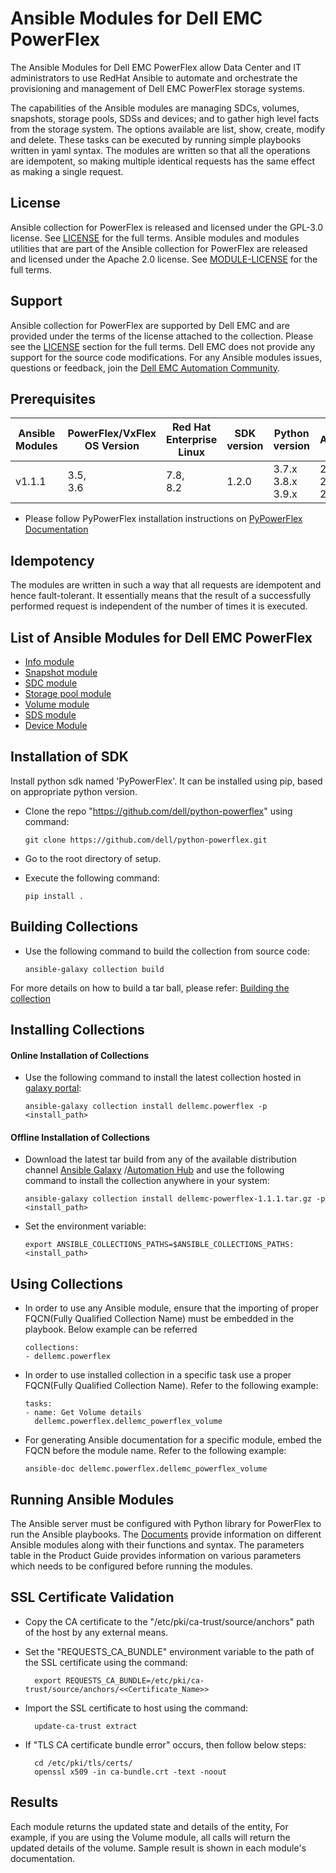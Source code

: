 # Ansible Modules for Dell EMC PowerFlex

The Ansible Modules for Dell EMC PowerFlex allow Data Center and IT administrators to use RedHat Ansible to automate and orchestrate the provisioning and management of Dell EMC PowerFlex storage systems.

The capabilities of the Ansible modules are managing SDCs, volumes, snapshots, storage pools, SDSs and devices; and to gather high level facts from the storage system. The options available are list, show, create, modify and delete. These tasks can be executed by running simple playbooks written in yaml syntax. The modules are written so that all the operations are idempotent, so making multiple identical requests has the same effect as making a single request.

## License
Ansible collection for PowerFlex is released and licensed under the GPL-3.0 license. See [LICENSE](LICENSE) for the full terms. Ansible modules and modules utilities that are part of the Ansible collection for PowerFlex are released and licensed under the Apache 2.0 license. See [MODULE-LICENSE](MODULE-LICENSE) for the full terms.

## Support
Ansible collection for PowerFlex are supported by Dell EMC and are provided under the terms of the license attached to the collection. Please see the [LICENSE](#license) section for the full terms. Dell EMC does not provide any support for the source code modifications. For any Ansible modules issues, questions or feedback, join the [Dell EMC Automation Community](https://www.dell.com/community/Automation/bd-p/Automation).


## Prerequisites

| **Ansible Modules** | **PowerFlex/VxFlex OS Version** | **Red Hat Enterprise Linux**| **SDK version**| **Python version** | **Ansible** |
|---------------------|-----------------------|------------------------------|--------------------|--------------------|-------------|
| v1.1.1 | 3.5, <br> 3.6 |7.8, <br>8.2 | 1.2.0 | 3.7.x <br> 3.8.x <br> 3.9.x | 2.10 <br> 2.11 <br> 2.12 |

  * Please follow PyPowerFlex installation instructions on [PyPowerFlex Documentation](https://github.com/dell/python-powerflex)
  
## Idempotency
The modules are written in such a way that all requests are idempotent and hence fault-tolerant. It essentially means that the result of a successfully performed request is independent of the number of times it is executed.

## List of Ansible Modules for Dell EMC PowerFlex
  * [Info module](docs/Product%20Guide.md#info-module)
  * [Snapshot module](docs/Product%20Guide.md#snapshot-module)
  * [SDC module](docs/Product%20Guide.md#sdc-module)
  * [Storage pool module](docs/Product%20Guide.md#storage-pool-module)
  * [Volume module](docs/Product%20Guide.md#volume-module)
  * [SDS module](docs/Product%20Guide.md#sds-module)
  * [Device Module](docs/Product%20Guide.md#device-module)

## Installation of SDK
Install python sdk named 'PyPowerFlex'. It can be installed using pip, based on appropriate python version.
  * Clone the repo "https://github.com/dell/python-powerflex"
   using command:
   
        git clone https://github.com/dell/python-powerflex.git
  * Go to the root directory of setup.
  * Execute the following command:
  
        pip install .

## Building Collections
  * Use the following command to build the collection from source code:

        ansible-galaxy collection build

   For more details on how to build a tar ball, please refer: [Building the collection](https://docs.ansible.com/ansible/latest/dev_guide/developing_collections_distributing.html#building-your-collection-tarball)

## Installing Collections

#### Online Installation of Collections
  * Use the following command to install the latest collection hosted in [galaxy portal](https://galaxy.ansible.com/dellemc/powerflex):

        ansible-galaxy collection install dellemc.powerflex -p <install_path>

#### Offline Installation of Collections

  * Download the latest tar build from any of the available distribution channel [Ansible Galaxy](https://galaxy.ansible.com/dellemc/powerflex) /[Automation Hub](https://console.redhat.com/ansible/automation-hub/repo/published/dellemc/powerflex) and use the following command to install the collection anywhere in your system:
 
        ansible-galaxy collection install dellemc-powerflex-1.1.1.tar.gz -p <install_path>

  * Set the environment variable:
  
        export ANSIBLE_COLLECTIONS_PATHS=$ANSIBLE_COLLECTIONS_PATHS:<install_path>
 
## Using Collections

  * In order to use any Ansible module, ensure that the importing of proper FQCN(Fully Qualified Collection Name) must be embedded in the playbook.
   Below example can be referred
 
        collections:
        - dellemc.powerflex

  * In order to use installed collection in a specific task use a proper FQCN(Fully Qualified Collection Name). Refer to the following example:

        tasks:
        - name: Get Volume details
          dellemc.powerflex.dellemc_powerflex_volume
    
  * For generating Ansible documentation for a specific module, embed the FQCN  before the module name. Refer to the following example:
        
        ansible-doc dellemc.powerflex.dellemc_powerflex_volume

## Running Ansible Modules
The Ansible server must be configured with Python library for PowerFlex to run the Ansible playbooks. The [Documents](docs) provide information on different Ansible modules along with their functions and syntax. The parameters table in the Product Guide provides information on various parameters which needs to be configured before running the modules.

## SSL Certificate Validation

* Copy the CA certificate to the "/etc/pki/ca-trust/source/anchors" path of the host by any external means.
* Set the "REQUESTS_CA_BUNDLE" environment variable to the path of the SSL certificate using the command:

        export REQUESTS_CA_BUNDLE=/etc/pki/ca-trust/source/anchors/<<Certificate_Name>>
* Import the SSL certificate to host using the command:

        update-ca-trust extract
* If "TLS CA certificate bundle error" occurs, then follow below steps:

        cd /etc/pki/tls/certs/
        openssl x509 -in ca-bundle.crt -text -noout    

## Results
Each module returns the updated state and details of the entity, For example, if you are using the Volume module, all calls will return the updated details of the volume. Sample result is shown in each module's documentation.
